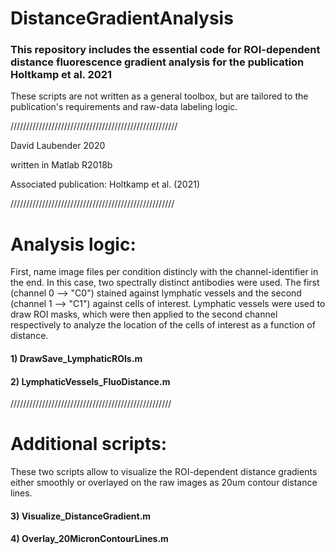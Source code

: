 # DistanceGradientAnalysis
### This repository includes the essential code for ROI-dependent distance fluorescence gradient analysis for the publication Holtkamp et al. 2021

These scripts are not written as a general toolbox, but are tailored to the publication's requirements and raw-data labeling logic.

/////////////////////////////////////////////////////

David Laubender 2020

written in Matlab R2018b

Associated publication: Holtkamp et al. (2021)

////////////////////////////////////////////////////

# Analysis logic:

First, name image files per condition distincly with the channel-identifier in the end. In this case, two spectrally distinct antibodies were used. 
The first (channel 0 --> "C0") stained against lymphatic vessels and the second (channel 1 --> "C1") against cells of interest. 
Lymphatic vessels were used to draw ROI masks, which were then applied to the second channel respectively to analyze the location of the cells of interest 
as a function of distance.

#### 1) DrawSave_LymphaticROIs.m
#### 2) LymphaticVessels_FluoDistance.m


///////////////////////////////////////////////////

# Additional scripts:

These two scripts allow to visualize the ROI-dependent distance gradients either smoothly or overlayed on the raw images as 20um contour distance lines.

#### 3) Visualize_DistanceGradient.m
#### 4) Overlay_20MicronContourLines.m


